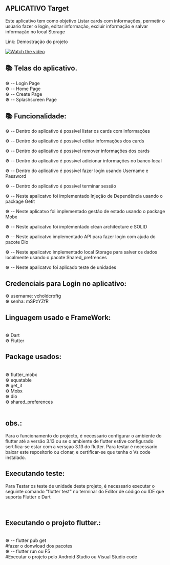 ## APLICATIVO Target
 

<p> Este aplicativo  tem como objetivo Listar cards com informações,  permetir o usúario fazer o login, editar informação, excluir informação  e salvar informação no local Storage </p>


 <p> Link: Demostração do projeto</p>
 
[![Watch the video](https://i.stack.imgur.com/Vp2cE.png)](https://www.youtube.com/watch?v=-n5u1K2_Puk)

## 📚 Telas do aplicativo.

 ⚙ -- Login Page<br>
 ⚙ -- Home Page  <br>
 ⚙ -- Create Page <br>
 ⚙ -- Splashscreen Page <br>

## 📚  Funcionalidade:

 ⚙ -- Dentro do aplicativo é possivel listar os cards com informações <br>

 ⚙ -- Dentro do aplicativo é possivel editar informações dos cards<br>

 ⚙ -- Dentro do aplicativo é possivel remover  informações dos cards<br>

 ⚙ -- Dentro do aplicativo é possivel  adicionar informações no banco local <br>

 ⚙ -- Dentro do aplicativo é possivel fazer login usando Username e Password <br>

 ⚙ -- Dentro do aplicativo é possivel  terminar sessão <br>


 ⚙ -- Neste apalicatvo foi implementado Injeção de Dependência usando o package Getit<br>

 ⚙ -- Neste aplicatvo foi implementado gestão de estado usando o package Mobx <br>

 ⚙ -- Neste apalicatvo foi  implementado clean architecture e SOLID  <br>

 ⚙ -- Neste apalicatvo implementado API para fazer login  com ajuda do pacote Dio <br>

 ⚙ -- Neste apalicatvo implementado local Storage para salver os dados localmente usando o pacote Shared_prefrences <br>

 ⚙ -- Neste apalicatvo foi aplicado teste de unidades <br>

 ## Credenciais para Login no aplicativo:
 ⚙ username: vcholdcroftg <br>
 ⚙ senha: mSPzYZfR <br>

## Linguagem usado e FrameWork:

<br>
⚙ Dart <br>
⚙ Flutter <br>  

## Package usados:

<br>
⚙ flutter_mobx<br>  
⚙ equatable <br>
⚙ get_it<br>
⚙ Mobx <br>
⚙ dio <br>
⚙ shared_preferences <br>

<br>

 ## obs.:
  Para o funcionamento do projecto, é necessario  configurar o ambiente do flutter até a versão 3.13 ou se o ambiente de flutter  estive configurado  sertifica-se estar com a versçao 3.13 do flutter. Para testar é necessario baixar este repositorio ou clonar, e certificar-se que tenha o Vs code instalado.
  
## Executando teste:

 Para Testar os teste de unidade deste projeto, é necessario  executar  o seguinte comando "flutter test" no terminar do Editor de código ou IDE que suporta Flutter e Dart 

 <br>

## Executando o projeto flutter.:
 <br>
 ⚙ -- flutter pub get <br>
 #fazer o donwload dos pacotes <br>
 ⚙ -- flutter run ou F5 <br>
 #Executar o projeto pelo Android Studio ou Visual Studio code <br>
 



 
